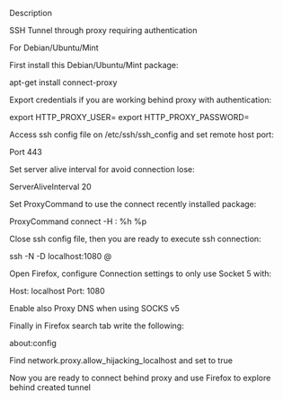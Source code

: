 Description

SSH Tunnel through proxy requiring authentication

For Debian/Ubuntu/Mint

First install this Debian/Ubuntu/Mint package:

apt-get install connect-proxy

Export credentials if you are working behind proxy with authentication:

export HTTP_PROXY_USER=<user>
export HTTP_PROXY_PASSWORD=<password>

Access ssh config file on /etc/ssh/ssh_config and set remote host port:

Port 443

Set server alive interval for avoid connection lose:

ServerAliveInterval 20

Set ProxyCommand to use the connect recently installed package:

ProxyCommand connect -H <proxy>:<port> %h %p

Close ssh config file, then you are ready to execute ssh connection:

ssh -N -D localhost:1080 <remoteuser>@<remotehost>

Open Firefox, configure Connection settings to only use Socket 5 with:

Host: localhost Port: 1080

Enable also Proxy DNS when using SOCKS v5

Finally in Firefox search tab write the following:

about:config

Find network.proxy.allow_hijacking_localhost and set to true

Now you are ready to connect behind proxy and use Firefox to explore behind created tunnel

